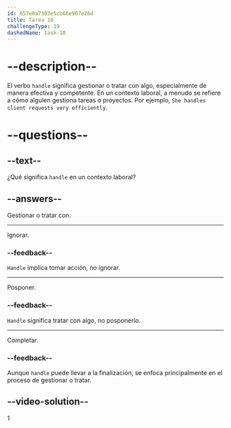 ```yaml
---
id: 657e0a7303e5cb66e907e26d
title: Tarea 10
challengeType: 19
dashedName: task-10
---
```


# --description--

El verbo `handle` significa gestionar o tratar con algo, especialmente de manera efectiva y competente. En un contexto laboral, a menudo se refiere a cómo alguien gestiona tareas o proyectos. Por ejemplo, `She handles client requests very efficiently`.

# --questions--

## --text--

¿Qué significa `handle` en un contexto laboral?

## --answers--

Gestionar o tratar con.

---

Ignorar.

### --feedback--

`Handle` implica tomar acción, no ignorar.

---

Posponer.

### --feedback--

`Handle` significa tratar con algo, no posponerlo.

---

Completar.

### --feedback--

Aunque `handle` puede llevar a la finalización, se enfoca principalmente en el proceso de gestionar o tratar.

## --video-solution--

1
